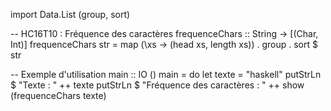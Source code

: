 import Data.List (group, sort)

-- HC16T10 : Fréquence des caractères
frequenceChars :: String -> [(Char, Int)]
frequenceChars str = map (\xs -> (head xs, length xs)) . group . sort $ str

-- Exemple d'utilisation
main :: IO ()
main = do
    let texte = "haskell"
    putStrLn $ "Texte : " ++ texte
    putStrLn $ "Fréquence des caractères : " ++ show (frequenceChars texte)

